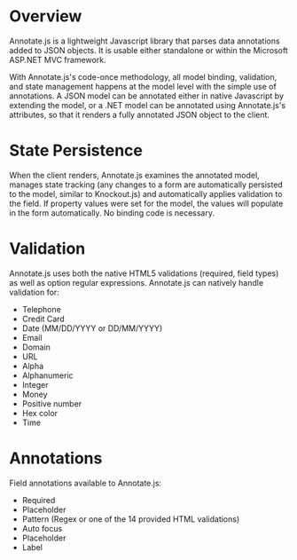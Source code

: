 # Overview

Annotate.js is a lightweight Javascript library that parses data annotations added to JSON objects. It is usable either standalone or within the Microsoft ASP.NET MVC framework.

With Annotate.js's code-once methodology, all model binding, validation, and state management happens at the model level with the simple use of annotations. A JSON model can be annotated either in native Javascript by extending the model, or a .NET model can be annotated using Annotate.js's attributes, so that it renders a fully annotated JSON object to the client.

# State Persistence

When the client renders, Annotate.js examines the annotated model, manages state tracking (any changes to a form are automatically persisted to the model, similar to Knockout.js) and automatically applies validation to the field. If property values were set for the model, the values will populate in the form automatically. No binding code is necessary.

# Validation

Annotate.js uses both the native HTML5 validations (required, field types) as well as option regular expressions. Annotate.js can natively handle validation for:

- Telephone
- Credit Card
- Date (MM/DD/YYYY or DD/MM/YYYY)
- Email
- Domain
- URL
- Alpha
- Alphanumeric
- Integer
- Money
- Positive number
- Hex color
- Time

# Annotations

Field annotations available to Annotate.js:

- Required
- Placeholder
- Pattern (Regex or one of the 14 provided HTML validations)
- Auto focus
- Placeholder
- Label
